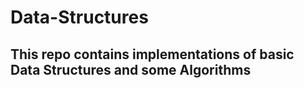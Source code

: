 # Data-Structures

## This repo contains implementations of basic Data Structures and some Algorithms
